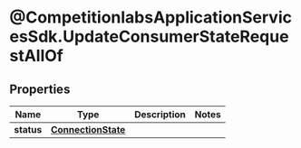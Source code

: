# @CompetitionlabsApplicationServicesSdk.UpdateConsumerStateRequestAllOf

## Properties

Name | Type | Description | Notes
------------ | ------------- | ------------- | -------------
**status** | [**ConnectionState**](ConnectionState.md) |  | 


